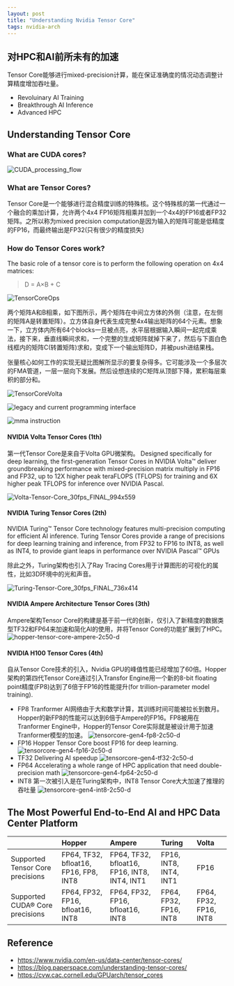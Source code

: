 ```yaml
---
layout: post
title: "Understanding Nvidia Tensor Core"
tags: nvidia-arch
---
```


## 对HPC和AI前所未有的加速

Tensor Core能够进行mixed-precision计算，能在保证准确度的情况动态调整计算精度增加吞吐量。

- Revoluinary AI Training
- Breakthrough AI Inference
- Advanced HPC

## Understanding Tensor Core

### What are CUDA cores?

![CUDA_processing_flow](/assets/snip-images/CUDA_processing_flow_(En).png)

### What are Tensor Cores?

Tensor Core是一个能够进行混合精度训练的特殊核。这个特殊核的第一代通过一个融合的乘加计算，允许两个4x4 FP16矩阵相乘并加到一个4x4的FP16或者FP32矩阵。之所以称为mixed precision computation是因为输入的矩阵可能是低精度的FP16，而最终输出是FP32(只有很少的精度损失)

### How do Tensor Cores work?

The basic role of a tensor core is to perform the following operation on 4x4 matrices:
> D = A×B + C

![TensorCoreOps](/assets/snip-images/TensorCoreOps.png)

两个矩阵A和B相乘，如下图所示，两个矩阵在中间立方体的外侧（注意，在左侧的矩阵A是转置矩阵）。立方体自身代表生成完整4x4输出矩阵的64个元素。想象一下，立方体内所有64个blocks一旦被点亮，水平层根据输入瞬间一起完成乘法，接下来，垂直线瞬间求和，一个完整的生成矩阵就掉下来了，然后与下面白色线框内的矩阵C(转置矩阵)求和，变成下一个输出矩阵D，并被push进结果栈。

张量核心如何工作的实现无疑比图解所显示的要复杂得多。它可能涉及一个多层次的FMA管道，一层一层向下发展。然后设想连续的C矩阵从顶部下降，累积每层乘积的部分和。

![TensorCoreVolta](/assets/snip-images/TensorCoreVolta.png)

![legacy and current programming interface](/assets/snip-images/2023-05-24_141810.png)

![mma instruction](/assets/snip-images/2023-05-24_142303.png)

#### NVIDIA Volta Tensor Cores (1th)

第一代Tensor Core是来自于Volta GPU微架构。
Designed specifically for deep learning, the first-generation Tensor Cores in NVIDIA Volta™ deliver groundbreaking performance with mixed-precision matrix multiply in FP16 and FP32, up to 12X higher peak teraFLOPS (TFLOPS) for training and 6X higher peak TFLOPS for inference over NVIDIA Pascal.

![Volta-Tensor-Core_30fps_FINAL_994x559](/assets/snip-images/Volta-Tensor-Core_30fps_FINAL_994x559.gif)

#### NVIDIA Turing Tensor Cores (2th)

NVIDIA Turing™ Tensor Core technology features multi-precision computing for efficient AI inference. Turing Tensor Cores provide a range of precisions for deep learning training and inference, from FP32 to FP16 to INT8, as well as INT4, to provide giant leaps in performance over NVIDIA Pascal™ GPUs

除此之外，Turing架构也引入了Ray Tracing Cores用于计算图形的可视化的属性，比如3D环境中的光和声音。

![Turing-Tensor-Core_30fps_FINAL_736x414](/assets/snip-images/Turing-Tensor-Core_30fps_FINAL_736x414.gif)

#### NVIDIA Ampere Architecture Tensor Cores (3th)

Ampere架构Tensor Core的构建是基于前一代的创新，仅引入了新精度的数据类型TF32和FP64来加速和简化AI的使用，并将Tensor Core的功能扩展到了HPC。
![hopper-tensor-core-ampere-2c50-d](/assets/snip-images/hopper-tensor-core-ampere-2c50-d.jpg)

#### NVIDIA H100 Tensor Cores (4th)

自从Tensor Core技术的引入，Nvidia GPU的峰值性能已经增加了60倍。Hopper架构的第四代Tensor Core通过引入Transfor Engine用一个新的8-bit floating point精度(FP8)达到了6倍于FP16的性能提升(for trillion-parameter model training).

- FP8
  Tranformer AI网络由于大和数学计算，其训练时间可能被拉长到数月。Hopper的新FP8的性能可以达到6倍于Ampere的FP16。FP8被用在Tranformer Engine中，Hopper的Tensor Core实际就是被设计用于加速Tranformer模型的加速。
  ![tensorcore-gen4-fp8-2c50-d](/assets/snip-images/tensorcore-gen4-fp8-2c50-d.png)
- FP16
  Hopper Tensor Core boost FP16 for deep learning.
  ![tensorcore-gen4-fp16-2c50-d](/assets/snip-images/tensorcore-gen4-fp16-2c50-d.png)
- TF32
  Delivering AI speedup
  ![tensorcore-gen4-tf32-2c50-d](/assets/snip-images/tensorcore-gen4-tf32-2c50-d.png)
- FP64
  Accelerating a whole range of HPC application that need double-precision math
  ![tensorcore-gen4-fp64-2c50-d](/assets/snip-images/tensorcore-gen4-fp64-2c50-d.png)
- INT8
  第一次被引入是在Turing架构中，INT8 Tensor Core大大加速了推理的吞吐量
  ![tensorcore-gen4-int8-2c50-d](/assets/snip-images/tensorcore-gen4-int8-2c50-d.png)

## The Most Powerful End-to-End AI and HPC Data Center Platform

|   |Hopper|Ampere|Turing|Volta|
|:--|:--|:--|:--|:--|
|Supported Tensor Core precisions|FP64, TF32, bfloat16, FP16, FP8, INT8|FP64, TF32, bfloat16, FP16, INT8, INT4, INT1|FP16, INT8, INT4, INT1|FP16|
|Supported CUDA® Core precisions|FP64, FP32, FP16, bfloat16, INT8|FP64, FP32, FP16, bfloat16, INT8|FP64, FP32, FP16, INT8|FP64, FP32, FP16, INT8|

## Reference

- <https://www.nvidia.com/en-us/data-center/tensor-cores/>
- <https://blog.paperspace.com/understanding-tensor-cores/>
- <https://cvw.cac.cornell.edu/GPUarch/tensor_cores>
